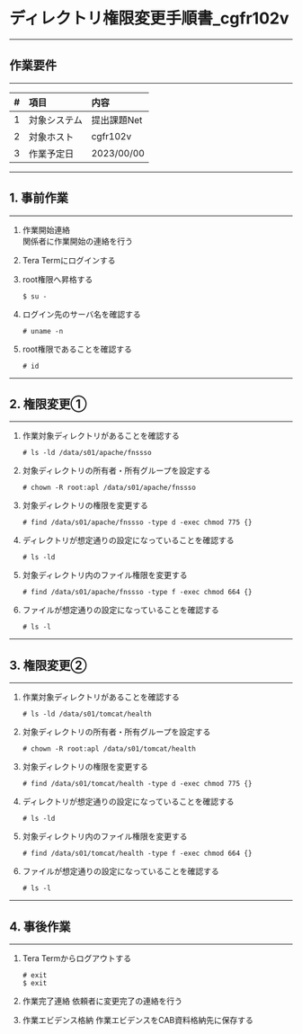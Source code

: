 # ディレクトリ権限変更手順書_cgfr102v

-----------------------------------------------------------------------------------
## 作業要件
-----------------------------------------------------------------------------------
|#|項目|内容|
|:--|:--|:--|
|1|対象システム|提出課題Net|
|2|対象ホスト|cgfr102v|
|3|作業予定日|2023/00/00|

-----------------------------------------------------------------------------------
## 1. 事前作業
-----------------------------------------------------------------------------------
1. 作業開始連絡  
    関係者に作業開始の連絡を行う

2. Tera Termにログインする

3. root権限へ昇格する
    ```
    $ su -
    ```

4. ログイン先のサーバ名を確認する
   ```
   # uname -n
   ```

5. root権限であることを確認する
   ```
   # id
   ```

-----------------------------------------------------------------------------------
## 2. 権限変更①
-----------------------------------------------------------------------------------
1. 作業対象ディレクトリがあることを確認する
   ```
   # ls -ld /data/s01/apache/fnssso
   ```

2. 対象ディレクトリの所有者・所有グループを設定する
   ```
   # chown -R root:apl /data/s01/apache/fnssso
   ```

3. 対象ディレクトリの権限を変更する
   ```
   # find /data/s01/apache/fnssso -type d -exec chmod 775 {}
   ```

4. ディレクトリが想定通りの設定になっていることを確認する
   ```
   # ls -ld
   ```

5. 対象ディレクトリ内のファイル権限を変更する
   ```
   # find /data/s01/apache/fnssso -type f -exec chmod 664 {}
   ```

6. ファイルが想定通りの設定になっていることを確認する
   ```
   # ls -l
   ```

-----------------------------------------------------------------------------------
## 3. 権限変更②
-----------------------------------------------------------------------------------
1. 作業対象ディレクトリがあることを確認する
   ```
   # ls -ld /data/s01/tomcat/health
   ```

2. 対象ディレクトリの所有者・所有グループを設定する
   ```
   # chown -R root:apl /data/s01/tomcat/health
   ```

3. 対象ディレクトリの権限を変更する
   ```
   # find /data/s01/tomcat/health -type d -exec chmod 775 {}
   ```

4. ディレクトリが想定通りの設定になっていることを確認する
   ```
   # ls -ld
   ```

5. 対象ディレクトリ内のファイル権限を変更する
   ```
   # find /data/s01/tomcat/health -type f -exec chmod 664 {}
   ```

6. ファイルが想定通りの設定になっていることを確認する
   ```
   # ls -l
   ```

-----------------------------------------------------------------------------------
## 4. 事後作業
-----------------------------------------------------------------------------------
1. Tera Termからログアウトする
   ```
   # exit
   $ exit
   ```

2. 作業完了連絡
    依頼者に変更完了の連絡を行う

3. 作業エビデンス格納
    作業エビデンスをCAB資料格納先に保存する